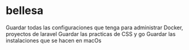 # bellesa
Guardar todas las configuraciones que tenga para administrar Docker, proyectos de laravel
Guardar las practicas de CSS y go
Guardar las instalaciones que se hacen en macOs